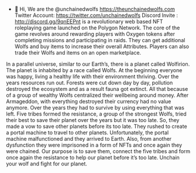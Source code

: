 - 👋 Hi, We are the @unchainedwolfs
https://theunchainedwolfs.com
Twitter Account: https://twitter.com/unchainedwolfs
Discord Invite : http://discord.gg/9qnEEPnt
is a revolutionary web based NFT roleplaying game launched on the Polygon Network. The core of the game revolves around rewarding players with Oxygen 
tokens after completing missions and participating in raids.
They can get additional Wolfs and buy items to increase their overall Attributes. Players can also trade their Wolfs and items on an open marketplace.

In a parallel universe, similar to our Earth’s, there is a planet called Wolfirion. The planet is inhabited by a race called Wolfs. At the beginning everyone was happy, living a healthy life with their environment thriving. Over the years resources run out. Forests were cut down day by day, pollution destroyed the ecosystem and as a result fauna got extinct. All that because of a group of wealthy Wolfs centralized their wellbeing around money. After Armageddon, with everything destroyed their currency had no value anymore. Over the years they had to survive by using everything that was left.
Five tribes formed the resistance, a group of the strongest Wolfs, tried their best to save their planet over the years but it was too late. So, they made a vow to save other planets before its too late. They rushed to create a portal machine to travel to other planets. Unfortunately, the portal machine malfunctioned and they arrived to Earth. Also, from another dysfunction they were imprisoned in a form of NFTs and once again they were chained.
Our purpose is to save them, connect the five tribes and form once again the resistance to help our planet before it’s too late. Unchain your wolf and fight for our planet.

